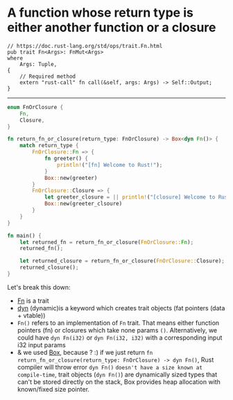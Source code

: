 # A function whose return type is either another function or a closure

```
// https://doc.rust-lang.org/std/ops/trait.Fn.html
pub trait Fn<Args>: FnMut<Args>
where
    Args: Tuple,
{
    // Required method
    extern "rust-call" fn call(&self, args: Args) -> Self::Output;
}
```
---

```rust
enum FnOrClosure {
    Fn,
    Closure,
}

fn return_fn_or_closure(return_type: FnOrClosure) -> Box<dyn Fn()> {
    match return_type {
        FnOrClosure::Fn => {
            fn greeter() {
                println!("[fn] Welcome to Rust!");
            }
            Box::new(greeter)
        }
        FnOrClosure::Closure => {
            let greeter_closure = || println!("[closure] Welcome to Rust!");
            Box::new(greeter_clsoure)
        }
    }
}

fn main() {
    let returned_fn = return_fn_or_closure(FnOrClosure::Fn);
    returned_fn();

    let returned_closure = return_fn_or_closure(FnOrClosure::Closure);
    returned_closure();
}
```
Let's break this down:
- [Fn](https://doc.rust-lang.org/std/ops/trait.Fn.html) is a trait  
- [dyn](https://doc.rust-lang.org/std/keyword.dyn.html) (dynamic)is a keyword which creates trait objects (fat pointers (data + vtable)) 
- `Fn()` refers to an implementation of `Fn` trait. That means either function pointers (fn) or closures which take none params `()`. 
Alternatively, we could have `dyn Fn(i32)` or `dyn Fn(i32, i32)` with a corresponding input i32 input params
- & we used [Box](https://doc.rust-lang.org/std/boxed/index.html), because ? :)
if we just return `fn return_fn_or_closure(return_type: FnOrClosure) -> dyn Fn()`, Rust compiler will throw error 
`dyn Fn()` `doesn't have a size known at compile-time`, trait objects (`dyn Fn()`) are dynamically sized types that can't be stored directly 
on the stack, Box provides heap allocation with known/fixed size pointer.

